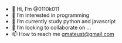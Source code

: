 - 👋 Hi, I’m @0110k011
- 👀 I’m interested in programming
- 🌱 I’m currently study python and javascript
- 💞️ I’m looking to collaborate on ...
- 📫 How to reach me gmateust@gmail.com

<!---
0110k011/0110k011 is a ✨ special ✨ repository because its `README.md` (this file) appears on your GitHub profile.
You can click the Preview link to take a look at your changes.
--->
